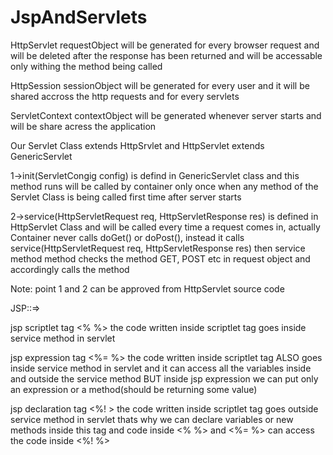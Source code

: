 # JspAndServlets

HttpServlet requestObject will be generated for every browser request and will be deleted after the response has been returned
and will be accessable only withing the method being called

HttpSession sessionObject will be generated for every user and it will be shared accross the http requests and for every
servlets

ServletContext contextObject will be generated whenever server starts and will be share acress the application

Our Servlet Class extends HttpSrvlet and HttpServlet extends GenericServlet

1->init(ServletCongig config) is defind in GenericServlet class and this method runs will be called by container only
once when any method of the Servlet Class is being called first time after server starts

2->service(HttpServletRequest req, HttpServletResponse res) is defined in HttpServlet Class and will be called every time a request comes in, actually Container never calls doGet() or doPost(), instead it calls 
service(HttpServletRequest req, HttpServletResponse res) then service method method checks the method GET, POST etc
in request object and accordingly calls the method

Note: point 1 and 2 can be approved from HttpServlet source code


JSP::=>


jsp scriptlet tag <% %>
the code written inside scriptlet tag goes inside service method in servlet


jsp expression tag <%= %> 
the code written inside scriptlet tag ALSO goes inside service method in servlet and it can access
all the variables inside and outside the service method BUT inside jsp expression we can put only an expression 
or a method(should be returning some value)


jsp declaration tag <%! >
the code written inside scriptlet tag goes outside service method in servlet thats why we can declare variables 
or new methods inside this tag and code inside <% %> and <%= %> can access the code inside <%! %>


